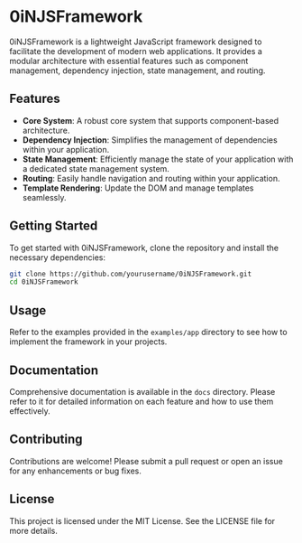 # 0iNJSFramework

0iNJSFramework is a lightweight JavaScript framework designed to facilitate the development of modern web applications. It provides a modular architecture with essential features such as component management, dependency injection, state management, and routing.

## Features

- **Core System**: A robust core system that supports component-based architecture.
- **Dependency Injection**: Simplifies the management of dependencies within your application.
- **State Management**: Efficiently manage the state of your application with a dedicated state management system.
- **Routing**: Easily handle navigation and routing within your application.
- **Template Rendering**: Update the DOM and manage templates seamlessly.

## Getting Started

To get started with 0iNJSFramework, clone the repository and install the necessary dependencies:

```bash
git clone https://github.com/yourusername/0iNJSFramework.git
cd 0iNJSFramework
```

## Usage

Refer to the examples provided in the `examples/app` directory to see how to implement the framework in your projects.

## Documentation

Comprehensive documentation is available in the `docs` directory. Please refer to it for detailed information on each feature and how to use them effectively.

## Contributing

Contributions are welcome! Please submit a pull request or open an issue for any enhancements or bug fixes.

## License

This project is licensed under the MIT License. See the LICENSE file for more details.